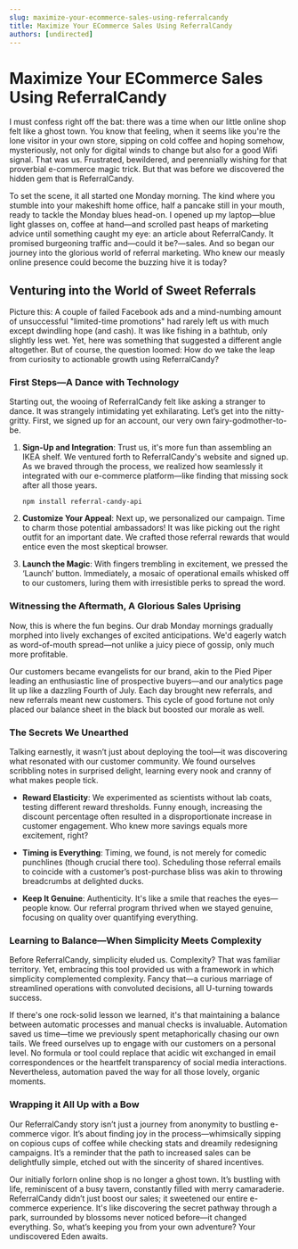 ```yaml
---
slug: maximize-your-ecommerce-sales-using-referralcandy
title: Maximize Your ECommerce Sales Using ReferralCandy
authors: [undirected]
---
```



# Maximize Your ECommerce Sales Using ReferralCandy

I must confess right off the bat: there was a time when our little online shop felt like a ghost town. You know that feeling, when it seems like you're the lone visitor in your own store, sipping on cold coffee and hoping somehow, mysteriously, not only for digital winds to change but also for a good Wifi signal. That was us. Frustrated, bewildered, and perennially wishing for that proverbial e-commerce magic trick. But that was before we discovered the hidden gem that is ReferralCandy. 

To set the scene, it all started one Monday morning. The kind where you stumble into your makeshift home office, half a pancake still in your mouth, ready to tackle the Monday blues head-on. I opened up my laptop—blue light glasses on, coffee at hand—and scrolled past heaps of marketing advice until something caught my eye: an article about ReferralCandy. It promised burgeoning traffic and—could it be?—sales. And so began our journey into the glorious world of referral marketing. Who knew our measly online presence could become the buzzing hive it is today?

## Venturing into the World of Sweet Referrals

Picture this: A couple of failed Facebook ads and a mind-numbing amount of unsuccessful "limited-time promotions" had rarely left us with much except dwindling hope (and cash). It was like fishing in a bathtub, only slightly less wet. Yet, here was something that suggested a different angle altogether. But of course, the question loomed: How do we take the leap from curiosity to actionable growth using ReferralCandy?

### First Steps—A Dance with Technology

Starting out, the wooing of ReferralCandy felt like asking a stranger to dance. It was strangely intimidating yet exhilarating. Let’s get into the nitty-gritty. First, we signed up for an account, our very own fairy-godmother-to-be.

1. **Sign-Up and Integration**: Trust us, it's more fun than assembling an IKEA shelf. We ventured forth to ReferralCandy's website and signed up. As we braved through the process, we realized how seamlessly it integrated with our e-commerce platform—like finding that missing sock after all those years.

    ```shell
    npm install referral-candy-api
    ```

2. **Customize Your Appeal**: Next up, we personalized our campaign. Time to charm those potential ambassadors! It was like picking out the right outfit for an important date. We crafted those referral rewards that would entice even the most skeptical browser.

3. **Launch the Magic**: With fingers trembling in excitement, we pressed the ‘Launch’ button. Immediately, a mosaic of operational emails whisked off to our customers, luring them with irresistible perks to spread the word.

### Witnessing the Aftermath, A Glorious Sales Uprising

Now, this is where the fun begins. Our drab Monday mornings gradually morphed into lively exchanges of excited anticipations. We'd eagerly watch as word-of-mouth spread—not unlike a juicy piece of gossip, only much more profitable.

Our customers became evangelists for our brand, akin to the Pied Piper leading an enthusiastic line of prospective buyers—and our analytics page lit up like a dazzling Fourth of July. Each day brought new referrals, and new referrals meant new customers. This cycle of good fortune not only placed our balance sheet in the black but boosted our morale as well.

### The Secrets We Unearthed

Talking earnestly, it wasn’t just about deploying the tool—it was discovering what resonated with our customer community. We found ourselves scribbling notes in surprised delight, learning every nook and cranny of what makes people tick.

- **Reward Elasticity**: We experimented as scientists without lab coats, testing different reward thresholds. Funny enough, increasing the discount percentage often resulted in a disproportionate increase in customer engagement. Who knew more savings equals more excitement, right?

- **Timing is Everything**: Timing, we found, is not merely for comedic punchlines (though crucial there too). Scheduling those referral emails to coincide with a customer’s post-purchase bliss was akin to throwing breadcrumbs at delighted ducks.

- **Keep It Genuine**: Authenticity. It's like a smile that reaches the eyes—people know. Our referral program thrived when we stayed genuine, focusing on quality over quantifying everything.

### Learning to Balance—When Simplicity Meets Complexity 

Before ReferralCandy, simplicity eluded us. Complexity? That was familiar territory. Yet, embracing this tool provided us with a framework in which simplicity complemented complexity. Fancy that—a curious marriage of streamlined operations with convoluted decisions, all U-turning towards success.

If there's one rock-solid lesson we learned, it's that maintaining a balance between automatic processes and manual checks is invaluable. Automation saved us time—time we previously spent metaphorically chasing our own tails. We freed ourselves up to engage with our customers on a personal level. No formula or tool could replace that acidic wit exchanged in email correspondences or the heartfelt transparency of social media interactions. Nevertheless, automation paved the way for all those lovely, organic moments.

### Wrapping it All Up with a Bow

Our ReferralCandy story isn’t just a journey from anonymity to bustling e-commerce vigor. It’s about finding joy in the process—whimsically sipping on copious cups of coffee while checking stats and dreamily redesigning campaigns. It’s a reminder that the path to increased sales can be delightfully simple, etched out with the sincerity of shared incentives.

Our initially forlorn online shop is no longer a ghost town. It’s bustling with life, reminiscent of a busy tavern, constantly filled with merry camaraderie. ReferralCandy didn’t just boost our sales; it sweetened our entire e-commerce experience. It's like discovering the secret pathway through a park, surrounded by blossoms never noticed before—it changed everything. So, what’s keeping you from your own adventure? Your undiscovered Eden awaits.
